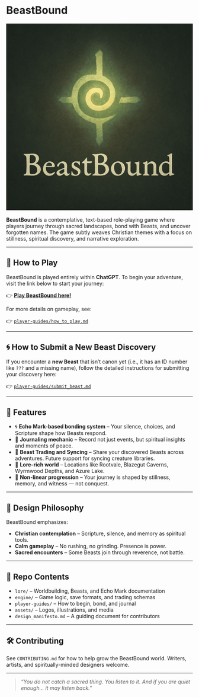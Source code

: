 # BeastBound

![BeastBound Logo](./assets/logo/beastbound-logo.png)

**BeastBound** is a contemplative, text-based role-playing game where players journey through sacred landscapes, bond with Beasts, and uncover forgotten names. The game subtly weaves Christian themes with a focus on stillness, spiritual discovery, and narrative exploration.

---

## 🧭 How to Play

BeastBound is played entirely within **ChatGPT**. To begin your adventure, visit the link below to start your journey:

👉 [**Play BeastBound here!**](https://chatgpt.com/g/g-67f3679c9db48191848b8df330156956-beastbound)

For more details on gameplay, see:

👉 [`player-guides/how_to_play.md`](./player-guides/how_to_play.md)

---

## 🌀 How to Submit a New Beast Discovery

If you encounter a **new Beast** that isn’t canon yet (i.e., it has an ID number like `???` and a missing name), follow the detailed instructions for submitting your discovery here:

👉 [`player-guides/submit_beast.md`](./player-guides/submit_beast.md)

---

## 🔮 Features

- 🌀 **Echo Mark-based bonding system** – Your silence, choices, and Scripture shape how Beasts respond.
- 📖 **Journaling mechanic** – Record not just events, but spiritual insights and moments of peace.
- 🔄 **Beast Trading and Syncing** – Share your discovered Beasts across adventures. Future support for syncing creature libraries.
- 🌿 **Lore-rich world** – Locations like Rootvale, Blazegut Caverns, Wyrmwood Depths, and Azure Lake.
- 🧭 **Non-linear progression** – Your journey is shaped by stillness, memory, and witness — not conquest.

---

## 🧬 Design Philosophy

BeastBound emphasizes:

- **Christian contemplation** – Scripture, silence, and memory as spiritual tools.
- **Calm gameplay** – No rushing, no grinding. Presence is power.
- **Sacred encounters** – Some Beasts join through reverence, not battle.

---

## 📁 Repo Contents

- `lore/` – Worldbuilding, Beasts, and Echo Mark documentation
- `engine/` – Game logic, save formats, and trading schemas
- `player-guides/` – How to begin, bond, and journal
- `assets/` – Logos, illustrations, and media
- `design_manifesto.md` – A guiding document for contributors

---

## 🛠️ Contributing

See `CONTRIBUTING.md` for how to help grow the BeastBound world. Writers, artists, and spiritually-minded designers welcome.

---

> *“You do not catch a sacred thing. You listen to it. And if you are quiet enough... it may listen back.”*